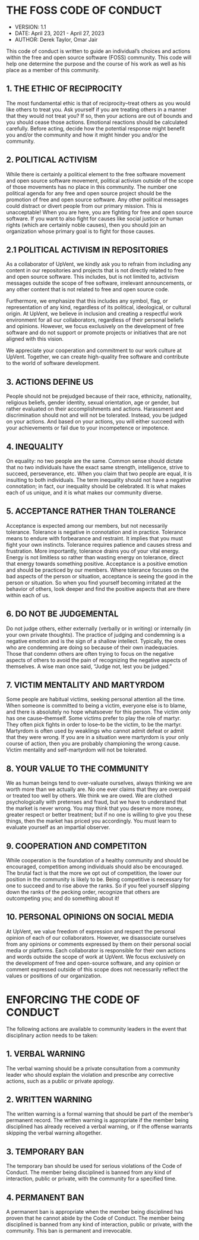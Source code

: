 # THE FOSS CODE OF CONDUCT

- VERSION: 1.1
- DATE: April 23, 2021 - April 27, 2023
- AUTHOR: Derek Taylor, Omar Jair

This code of conduct is written to guide an individual’s choices and actions within the free and open source software (FOSS) community.  This code will help one determine the purpose and the course of his work as well as his place as a member of this community.

## 1. THE ETHIC OF RECIPROCITY

The most fundamental ethic is that of reciprocity–treat others as you would like others to treat you.  Ask yourself if you are treating others in a manner that they would not treat you?  If so, then your actions are out of bounds and you should cease those actions.  Emotional reactions should be calculated carefully.  Before acting, decide how the potential response might benefit you and/or the community and how it might hinder you and/or the community.


## 2. POLITICAL ACTIVISM

While there is certainly a political element to the free software movement and open source software movement, political activism outside of the scope of those movements has no place in this community.  The number one political agenda for any free and open source project should be the promotion of free and open source software.  Any other political messages could distract or divert people from our primary mission.  This is unacceptable!  When you are here, you are fighting for free and open source software.  If you want to also fight for causes like social justice or human rights (which are certainly noble causes), then you should join an organization whose primary goal is to fight for those causes.

## 2.1 POLITICAL ACTIVISM IN REPOSITORIES
As a collaborator of UpVent, we kindly ask you to refrain from including any content in our repositories and projects that is not directly related to free and open source software. This includes, but is not limited to, activism messages outside the scope of free software, irrelevant announcements, or any other content that is not related to free and open source code.

Furthermore, we emphasize that this includes any symbol, flag, or representation of any kind, regardless of its political, ideological, or cultural origin. At UpVent, we believe in inclusion and creating a respectful work environment for all our collaborators, regardless of their personal beliefs and opinions. However, we focus exclusively on the development of free software and do not support or promote projects or initiatives that are not aligned with this vision.

We appreciate your cooperation and commitment to our work culture at UpVent. Together, we can create high-quality free software and contribute to the world of software development.

## 3. ACTIONS DEFINE US

People should not be prejudged because of their race, ethnicity, nationality, religious beliefs, gender identity, sexual orientation, age or gender, but rather evaluated on their accomplishments and actions.  Harassment and discrimination should not and will not be tolerated.  Instead, you be judged on your actions. And based on your actions, you will either succeed with your achievements or fail due to your incompetence or impotence.


## 4. INEQUALITY

On equality: no two people are the same.  Common sense should dictate that no two individuals have the exact same strength, intelligence, strive to succeed, perseverance, etc.  When you claim that two people are equal, it is insulting to both individuals.  The term inequality should not have a negative connotation; in fact, our inequality should be celebrated.  It is what makes each of us unique, and it is what makes our community diverse.


## 5. ACCEPTANCE RATHER THAN TOLERANCE

Acceptance is expected among our members, but not necessarily tolerance.  Tolerance is negative in connotation and in practice.  Tolerance means to endure with forbearance and restraint.  It implies that you must fight your own instincts.  Tolerance requires patience and causes stress and frustration.  More importantly, tolerance drains you of your vital energy.  Energy is not limitless so rather than wasting energy on tolerance, direct that energy towards something positive.  Acceptance is a positive emotion and should be practiced by our members.  Where tolerance focuses on the bad aspects of the person or situation, acceptance is seeing the good in the person or situation.  So when you find yourself becoming irritated at the behavior of others, look deeper and find the positive aspects that are there within each of us.


## 6. DO NOT BE JUDGEMENTAL

Do not judge others, either externally (verbally or in writing) or internally (in your own private thoughts).  The practice of judging and condemning is a negative emotion and is the sign of a shallow intellect.  Typically, the ones who are condemning are doing so because of their own inadequacies.  Those that condemn others are often trying to focus on the negative aspects of others to avoid the pain of recognizing the negative aspects of themselves.  A wise man once said, “Judge not, lest you be judged.”


## 7. VICTIM MENTALITY AND MARTYRDOM

Some people are habitual victims, seeking personal attention all the time.  When someone is committed to being a victim, everyone else is to blame, and there is absolutely no hope whatsoever for this person.  The victim only has one cause–themself.  Some victims prefer to play the role of martyr.  They often pick fights in order to lose–to be the victim, to be the martyr.  Martyrdom is often used by weaklings who cannot admit defeat or admit that they were wrong.  If you are in a situation were martyrdom is your only course of action, then you are probably championing the wrong cause.  Victim mentality and self-martyrdom will not be tolerated.


## 8. YOUR VALUE TO THE COMMUNITY

We as human beings tend to over-valuate ourselves, always thinking we are worth more than we actually are.  No one ever claims that they are overpaid or treated too well by others.  We think we are owed.  We are clothed psychologically with pretenses and fraud, but we have to understand that the market is never wrong.  You may think that you deserve more money, greater respect or better treatment; but if no one is willing to give you these things, then the market has priced you accordingly.  You must learn to evaluate yourself as an impartial observer.


## 9. COOPERATION AND COMPETITON

While cooperation is the foundation of a healthy community and should be encouraged, competition among individuals should also be encouraged.  The brutal fact is that the more we opt out of competition, the lower our position in the community is likely to be.  Being competitive is necessary for one to succeed and to rise above the ranks.  So if you feel yourself slipping down the ranks of the pecking order, recognize that others are outcompeting you; and do something about it!

## 10. PERSONAL OPINIONS ON SOCIAL MEDIA
At UpVent, we value freedom of expression and respect the personal opinion of each of our collaborators. However, we disassociate ourselves from any opinions or comments expressed by them on their personal social media or platforms. Each collaborator is responsible for their own actions and words outside the scope of work at UpVent. We focus exclusively on the development of free and open-source software, and any opinion or comment expressed outside of this scope does not necessarily reflect the values or positions of our organization.

# ENFORCING THE CODE OF CONDUCT

The following actions are available to community leaders in the event that disciplinary action needs to be taken:


## 1. VERBAL WARNING

The verbal warning should be a private consultation from a community leader who should explain the violation and prescribe any corrective actions, such as a public or private apology.


## 2. WRITTEN WARNING

The written warning is a formal warning that should be part of the member’s permanent record.  The written warning is appropriate if the member being disciplined has already received a verbal warning, or if the offense warrants skipping the verbal warning altogether.


## 3. TEMPORARY BAN

The temporary ban should be used for serious violations of the Code of Conduct.  The member being disciplined is banned from any kind of interaction, public or private, with the community for a specified time.


## 4. PERMANENT BAN
A permanent ban is appropriate when the member being disciplined has proven that he cannot abide by the Code of Conduct.   The member being disciplined is banned from any kind of interaction, public or private, with the community.  This ban is permanent and irrevocable.
